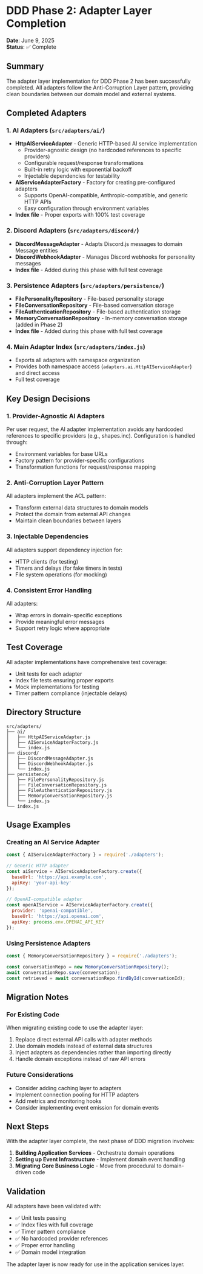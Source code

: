 # DDD Phase 2: Adapter Layer Completion

**Date**: June 9, 2025  
**Status**: ✅ Complete

## Summary

The adapter layer implementation for DDD Phase 2 has been successfully completed. All adapters follow the Anti-Corruption Layer pattern, providing clean boundaries between our domain model and external systems.

## Completed Adapters

### 1. AI Adapters (`src/adapters/ai/`)
- **HttpAIServiceAdapter** - Generic HTTP-based AI service implementation
  - Provider-agnostic design (no hardcoded references to specific providers)
  - Configurable request/response transformations
  - Built-in retry logic with exponential backoff
  - Injectable dependencies for testability
- **AIServiceAdapterFactory** - Factory for creating pre-configured adapters
  - Supports OpenAI-compatible, Anthropic-compatible, and generic HTTP APIs
  - Easy configuration through environment variables
- **Index file** - Proper exports with 100% test coverage

### 2. Discord Adapters (`src/adapters/discord/`)
- **DiscordMessageAdapter** - Adapts Discord.js messages to domain Message entities
- **DiscordWebhookAdapter** - Manages Discord webhooks for personality messages
- **Index file** - Added during this phase with full test coverage

### 3. Persistence Adapters (`src/adapters/persistence/`)
- **FilePersonalityRepository** - File-based personality storage
- **FileConversationRepository** - File-based conversation storage
- **FileAuthenticationRepository** - File-based authentication storage
- **MemoryConversationRepository** - In-memory conversation storage (added in Phase 2)
- **Index file** - Added during this phase with full test coverage

### 4. Main Adapter Index (`src/adapters/index.js`)
- Exports all adapters with namespace organization
- Provides both namespace access (`adapters.ai.HttpAIServiceAdapter`) and direct access
- Full test coverage

## Key Design Decisions

### 1. Provider-Agnostic AI Adapters
Per user request, the AI adapter implementation avoids any hardcoded references to specific providers (e.g., shapes.inc). Configuration is handled through:
- Environment variables for base URLs
- Factory pattern for provider-specific configurations
- Transformation functions for request/response mapping

### 2. Anti-Corruption Layer Pattern
All adapters implement the ACL pattern:
- Transform external data structures to domain models
- Protect the domain from external API changes
- Maintain clean boundaries between layers

### 3. Injectable Dependencies
All adapters support dependency injection for:
- HTTP clients (for testing)
- Timers and delays (for fake timers in tests)
- File system operations (for mocking)

### 4. Consistent Error Handling
All adapters:
- Wrap errors in domain-specific exceptions
- Provide meaningful error messages
- Support retry logic where appropriate

## Test Coverage

All adapter implementations have comprehensive test coverage:
- Unit tests for each adapter
- Index file tests ensuring proper exports
- Mock implementations for testing
- Timer pattern compliance (injectable delays)

## Directory Structure

```
src/adapters/
├── ai/
│   ├── HttpAIServiceAdapter.js
│   ├── AIServiceAdapterFactory.js
│   └── index.js
├── discord/
│   ├── DiscordMessageAdapter.js
│   ├── DiscordWebhookAdapter.js
│   └── index.js
├── persistence/
│   ├── FilePersonalityRepository.js
│   ├── FileConversationRepository.js
│   ├── FileAuthenticationRepository.js
│   ├── MemoryConversationRepository.js
│   └── index.js
└── index.js
```

## Usage Examples

### Creating an AI Service Adapter
```javascript
const { AIServiceAdapterFactory } = require('./adapters');

// Generic HTTP adapter
const aiService = AIServiceAdapterFactory.create({
  baseUrl: 'https://api.example.com',
  apiKey: 'your-api-key'
});

// OpenAI-compatible adapter
const openAIService = AIServiceAdapterFactory.create({
  provider: 'openai-compatible',
  baseUrl: 'https://api.openai.com',
  apiKey: process.env.OPENAI_API_KEY
});
```

### Using Persistence Adapters
```javascript
const { MemoryConversationRepository } = require('./adapters');

const conversationRepo = new MemoryConversationRepository();
await conversationRepo.save(conversation);
const retrieved = await conversationRepo.findById(conversationId);
```

## Migration Notes

### For Existing Code
When migrating existing code to use the adapter layer:
1. Replace direct external API calls with adapter methods
2. Use domain models instead of external data structures
3. Inject adapters as dependencies rather than importing directly
4. Handle domain exceptions instead of raw API errors

### Future Considerations
- Consider adding caching layer to adapters
- Implement connection pooling for HTTP adapters
- Add metrics and monitoring hooks
- Consider implementing event emission for domain events

## Next Steps

With the adapter layer complete, the next phase of DDD migration involves:
1. **Building Application Services** - Orchestrate domain operations
2. **Setting up Event Infrastructure** - Implement domain event handling
3. **Migrating Core Business Logic** - Move from procedural to domain-driven code

## Validation

All adapters have been validated with:
- ✅ Unit tests passing
- ✅ Index files with full coverage
- ✅ Timer pattern compliance
- ✅ No hardcoded provider references
- ✅ Proper error handling
- ✅ Domain model integration

The adapter layer is now ready for use in the application services layer.